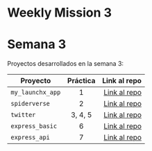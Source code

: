 # Weekly Mission 3


# Semana 3 

Proyectos desarrollados en la semana 3:

| Proyecto | Práctica | Link al repo |
| ------------- |:-------------:| -----:|
|`my_launchx_app`|1|[Link al repo](https://github.com/marcocarcamo-tech/my_launchx_app-LaunchX_w3)|
|`spiderverse`|2|[Link al repo](https://github.com/marcocarcamo-tech/spiderverse-LaunchX_w3)|
|`twitter`|3, 4, 5|[Link al repo](https://github.com/marcocarcamo-tech/twitter-LaunchX_w3)|
|`express_basic`|6|[Link al repo](https://github.com/marcocarcamo-tech/express_basic-LaunchX_w3)|
|`express_api`|7|[Link al repo](https://github.com/marcocarcamo-tech/express_api-LaunchX-w3)|
